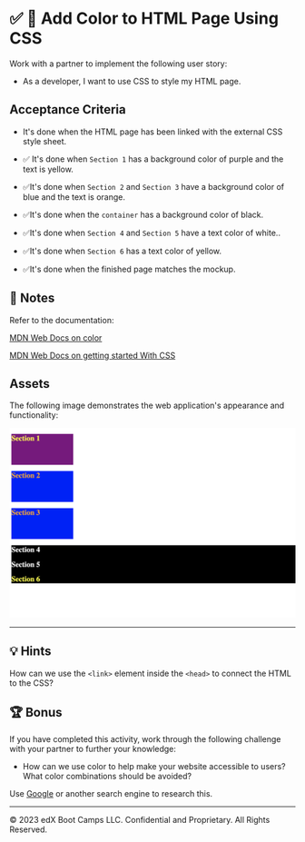# ✅ 📖 Add Color to HTML Page Using CSS

Work with a partner to implement the following user story:

- As a developer, I want to use CSS to style my HTML page.

## Acceptance Criteria

- It's done when the HTML page has been linked with the external CSS style sheet.

- ✅ It's done when `Section 1` has a background color of purple and the text is yellow.

- ✅It's done when `Section 2` and `Section 3` have a background color of blue and the text is orange.

- ✅It's done when the `container` has a background color of black.

- ✅It's done when `Section 4` and `Section 5` have a text color of white..

- ✅It's done when `Section 6` has a text color of yellow.

- ✅It's done when the finished page matches the mockup.

## 📝 Notes

Refer to the documentation:

[MDN Web Docs on color](https://developer.mozilla.org/en-US/docs/Web/CSS/color)

[MDN Web Docs on getting started With CSS](https://developer.mozilla.org/en-US/docs/Learn/CSS/First_steps/Getting_started)

## Assets

The following image demonstrates the web application's appearance and functionality:

![A webpage features colored blocks that represent six sections, each displaying different background and text colors.](./assets/image-1.png)

---

## 💡 Hints

How can we use the `<link>` element inside the `<head>` to connect the HTML to the CSS?

## 🏆 Bonus

If you have completed this activity, work through the following challenge with your partner to further your knowledge:

- How can we use color to help make your website accessible to users? What color combinations should be avoided?

Use [Google](https://www.google.com) or another search engine to research this.

---

© 2023 edX Boot Camps LLC. Confidential and Proprietary. All Rights Reserved.
